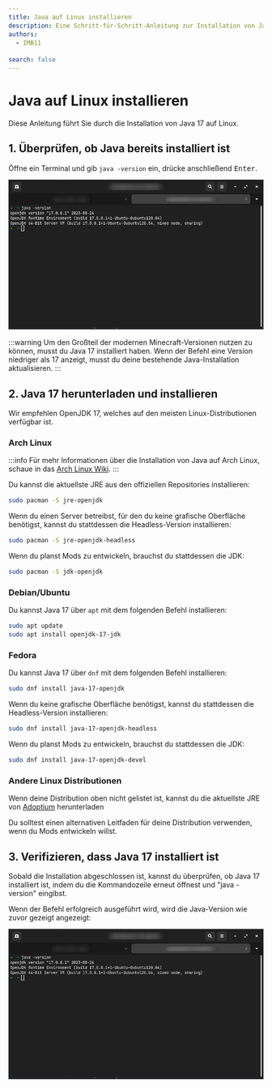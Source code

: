 ```yaml
---
title: Java auf Linux installieren
description: Eine Schritt-für-Schritt-Anleitung zur Installation von Java auf Linux.
authors:
  - IMB11

search: false
---
```


# Java auf Linux installieren

Diese Anleitung führt Sie durch die Installation von Java 17 auf Linux.

## 1. Überprüfen, ob Java bereits installiert ist

Öffne ein Terminal und gib `java -version` ein, drücke anschließend <kbd>Enter</kbd>.

![Kommandozeile mit "java -version"](/assets/players/installing-java/linux-java-version.png)

:::warning
Um den Großteil der modernen Minecraft-Versionen nutzen zu können, musst du Java 17 installiert haben. Wenn der Befehl eine Version niedriger als 17 anzeigt, musst du deine bestehende Java-Installation aktualisieren.
:::

## 2. Java 17 herunterladen und installieren

Wir empfehlen OpenJDK 17, welches auf den meisten Linux-Distributionen verfügbar ist.

### Arch Linux

:::info
Für mehr Informationen über die Installation von Java auf Arch Linux, schaue in das [Arch Linux Wiki](https://wiki.archlinux.org/title/Java).
:::

Du kannst die aktuellste JRE aus den offiziellen Repositories installieren:

```sh
sudo pacman -S jre-openjdk
```

Wenn du einen Server betreibst, für den du keine grafische Oberfläche benötigst, kannst du stattdessen die Headless-Version installieren:

```sh
sudo pacman -S jre-openjdk-headless
```

Wenn du planst Mods zu entwickeln, brauchst du stattdessen die JDK:

```sh
sudo pacman -S jdk-openjdk
```

### Debian/Ubuntu

Du kannst Java 17 über `apt` mit dem folgenden Befehl installieren:

```sh
sudo apt update
sudo apt install openjdk-17-jdk
```

### Fedora

Du kannst Java 17 über `dnf` mit dem folgenden Befehl installieren:

```sh
sudo dnf install java-17-openjdk
```

Wenn du keine grafische Oberfläche benötigst, kannst du stattdessen die Headless-Version installieren:

```sh
sudo dnf install java-17-openjdk-headless
```

Wenn du planst Mods zu entwickeln, brauchst du stattdessen die JDK:

```sh
sudo dnf install java-17-openjdk-devel
```

### Andere Linux Distributionen

Wenn deine Distribution oben nicht gelistet ist, kannst du die aktuellste JRE von [Adoptium](https://adoptium.net/temurin/) herunterladen

Du solltest einen alternativen Leitfaden für deine Distribution verwenden, wenn du Mods entwickeln willst.

## 3. Verifizieren, dass Java 17 installiert ist

Sobald die Installation abgeschlossen ist, kannst du überprüfen, ob Java 17 installiert ist, indem du die Kommandozeile erneut öffnest und "java -version" eingibst.

Wenn der Befehl erfolgreich ausgeführt wird, wird die Java-Version wie zuvor gezeigt angezeigt:

![Kommandozeile mit "java -version"](/assets/players/installing-java/linux-java-version.png)

